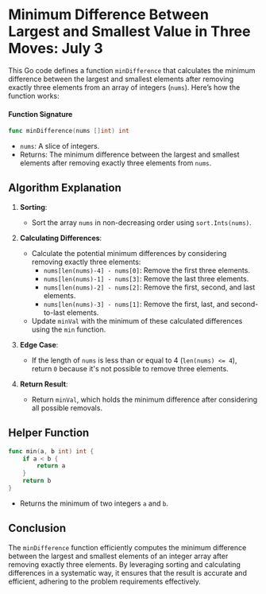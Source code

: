 # Minimum Difference Between Largest and Smallest Value in Three Moves: July 3

This Go code defines a function `minDifference` that calculates the minimum difference between the largest and smallest elements after removing exactly three elements from an array of integers (`nums`). Here’s how the function works:

#### Function Signature
```go
func minDifference(nums []int) int
```
- `nums`: A slice of integers.
- Returns: The minimum difference between the largest and smallest elements after removing exactly three elements from `nums`.

## Algorithm Explanation
1. **Sorting**:
   - Sort the array `nums` in non-decreasing order using `sort.Ints(nums)`.

2. **Calculating Differences**:
   - Calculate the potential minimum differences by considering removing exactly three elements:
     - `nums[len(nums)-4] - nums[0]`: Remove the first three elements.
     - `nums[len(nums)-1] - nums[3]`: Remove the last three elements.
     - `nums[len(nums)-2] - nums[2]`: Remove the first, second, and last elements.
     - `nums[len(nums)-3] - nums[1]`: Remove the first, last, and second-to-last elements.
   - Update `minVal` with the minimum of these calculated differences using the `min` function.

3. **Edge Case**:
   - If the length of `nums` is less than or equal to 4 (`len(nums) <= 4`), return `0` because it's not possible to remove three elements.

4. **Return Result**:
   - Return `minVal`, which holds the minimum difference after considering all possible removals.

## Helper Function
```go
func min(a, b int) int {
    if a < b {
        return a
    }
    return b
}
```
- Returns the minimum of two integers `a` and `b`.

## Conclusion
The `minDifference` function efficiently computes the minimum difference between the largest and smallest elements of an integer array after removing exactly three elements. By leveraging sorting and calculating differences in a systematic way, it ensures that the result is accurate and efficient, adhering to the problem requirements effectively.